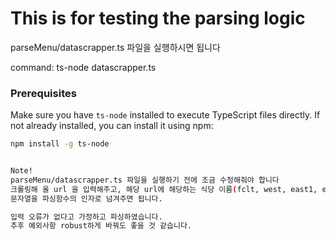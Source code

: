 # This is for testing the parsing logic 


parseMenu/datascrapper.ts 파일을 실행하시면 됩니다 

command: ts-node datascrapper.ts 

### Prerequisites

Make sure you have `ts-node` installed to execute TypeScript files directly. If not already installed, you can install it using npm:

```bash
npm install -g ts-node


Note! 
parseMenu/datascrapper.ts 파일을 실행하기 전에 조금 수정해줘야 합니다 
크롤링해 올 url 을 입력해주고, 해당 url에 해당하는 식당 이름(fclt, west, east1, east2, emp) 
문자열을 파싱함수의 인자로 넘겨주면 됩니다. 

입력 오류가 없다고 가정하고 파싱하였습니다. 
추후 예외사항 robust하게 바꿔도 좋을 것 같습니다. 

